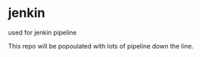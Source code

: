 # jenkin

used for jenkin pipeline 


This repo will be popoulated with lots of pipeline down the line. 
